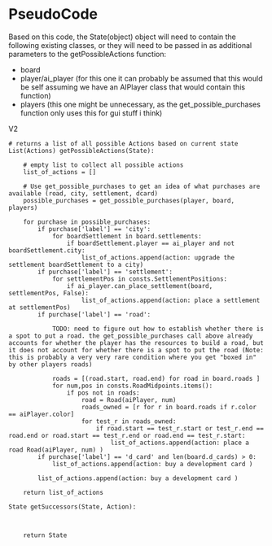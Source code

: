 

# PseudoCode

Based on this code, the State(object) object will need to contain the following existing classes, or they will need to be passed in as additional parameters to the getPossibleActions function:
- board
- player/ai_player (for this one it can probably be assumed that this would be self assuming we have an AIPlayer class that would contain this function)
- players (this one might be unnecessary, as the get_possible_purchases function only uses this for gui stuff i think)

V2
```
# returns a list of all possible Actions based on current state
List(Actions) getPossibleActions(State):

    # empty list to collect all possible actions
    list_of_actions = []

    # Use get_possible_purchases to get an idea of what purchases are available (road, city, settlement, dcard)
    possible_purchases = get_possible_purchases(player, board, players)

    for purchase in possible_purchases:
        if purchase['label'] == 'city':
            for boardSettlement in board.settlements:
                if boardSettlement.player == ai_player and not boardSettlement.city:
                    list_of_actions.append(action: upgrade the settlement boardSettlement to a city)
        if purchase['label'] == 'settlement':
            for settlementPos in consts.SettlementPositions:
                if ai_player.can_place_settlement(board, settlementPos, False):
                    list_of_actions.append(action: place a settlement at settlementPos)
        if purchase['label'] == 'road':

            TODO: need to figure out how to establish whether there is a spot to put a road. the get_possible_purchases call above already accounts for whether the player has the resources to build a road, but it does not account for whether there is a spot to put the road (Note: this is probably a very very rare condition where you get "boxed in" by other players roads)

            roads = [(road.start, road.end) for road in board.roads ]
            for num,pos in consts.RoadMidpoints.items():
                if pos not in roads:
                    road = Road(aiPlayer, num)
                    roads_owned = [r for r in board.roads if r.color == aiPlayer.color]
                    for test_r in roads_owned:
                        if road.start == test_r.start or test_r.end == road.end or road.start == test_r.end or road.end == test_r.start:
                            list_of_actions.append(action: place a road Road(aiPlayer, num) )
        if purchase['label'] == 'd_card' and len(board.d_cards) > 0:
            list_of_actions.append(action: buy a development card )

        list_of_actions.append(action: buy a development card )

    return list_of_actions

State getSuccessors(State, Action):


    
    return State


    
```
